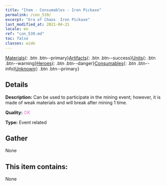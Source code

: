 ```yaml
---
title: "Item - Consumables - Iron Pickaxe"
permalink: /con_539/
excerpt: "Era of Chaos  Iron Pickaxe"
last_modified_at: 2021-04-21
locale: en
ref: "con_539.md"
toc: false
classes: wide
---
```

 [Materials](/Items/){: .btn .btn--primary}[Artifacts](/Items/Artifacts/){: .btn .btn--success}[Units](/Items/Units/){: .btn .btn--warning}[Heroes](/Items/Heroes/){: .btn .btn--danger}[Consumables](/Items/Consumables/){: .btn .btn--info}[Unknown](/Items/Unknown/){: .btn .btn--primary}

## Details
 **Description:** Can be used to participate in the mining event; however, it is made of weak materials and will break after mining 1 time.

 **Quality:** <span style="color: #DA70D6">OK</span>

 **Type:** Event related

## Gather

  None

## This item contains:

  None

